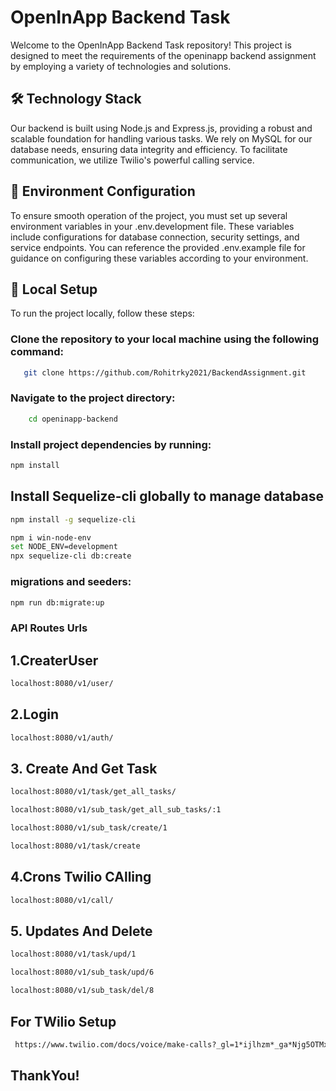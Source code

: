 # OpenInApp Backend Task

Welcome to the OpenInApp Backend Task repository! This project is designed to meet the requirements of the openinapp backend assignment by employing a variety of technologies and solutions.

## 🛠️ Technology Stack

Our backend is built using Node.js and Express.js, providing a robust and scalable foundation for handling various tasks. We rely on MySQL for our database needs, ensuring data integrity and efficiency. To facilitate communication, we utilize Twilio's powerful calling service.

## 🔧 Environment Configuration

To ensure smooth operation of the project, you must set up several environment variables in your .env.development file. These variables include configurations for database connection, security settings, and service endpoints. You can reference the provided .env.example file for guidance on configuring these variables according to your environment.

## 🚀 Local Setup

To run the project locally, follow these steps:

### Clone the repository to your local machine using the following command:

```bash
   git clone https://github.com/Rohitrky2021/BackendAssignment.git  
```

### Navigate to the project directory:

```bash 
    cd openinapp-backend

```

### Install project dependencies by running:

```bash 
npm install
```

## Install Sequelize-cli globally to manage database

```bash 
npm install -g sequelize-cli

npm i win-node-env
set NODE_ENV=development 
npx sequelize-cli db:create

```

### migrations and seeders:
 
```bash  
npm run db:migrate:up
``` 

### API Routes Urls

## 1.CreaterUser

```bash  
localhost:8080/v1/user/
 ``` 

## 2.Login

```bash  
localhost:8080/v1/auth/
 ``` 
 
## 3. Create And Get Task

```bash  
localhost:8080/v1/task/get_all_tasks/

localhost:8080/v1/sub_task/get_all_sub_tasks/:1

localhost:8080/v1/sub_task/create/1

localhost:8080/v1/task/create
 ``` 

## 4.Crons Twilio CAlling 

```bash  
localhost:8080/v1/call/
 ``` 

## 5. Updates And Delete 

```bash  
localhost:8080/v1/task/upd/1

localhost:8080/v1/sub_task/upd/6

localhost:8080/v1/sub_task/del/8
 ``` 


## For TWilio Setup 

```bash 
 https://www.twilio.com/docs/voice/make-calls?_gl=1*ijlhzm*_ga*Njg5OTMxNjA4LjE3MDY2MTU2MjY.*_ga_RRP8K4M4F3*MTcwNjc4NDMzNS42LjEuMTcwNjc4NDM5NS4wLjAuMA..
 ``` 

 ##  ThankYou!